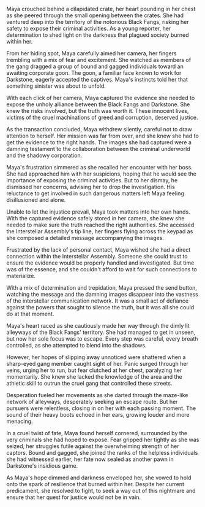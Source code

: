Maya crouched behind a dilapidated crate, her heart pounding in her chest as she peered through the small opening between the crates. She had ventured deep into the territory of the notorious Black Fangs, risking her safety to expose their criminal activities. As a young reporter, her determination to shed light on the darkness that plagued society burned within her.

From her hiding spot, Maya carefully aimed her camera, her fingers trembling with a mix of fear and excitement. She watched as members of the gang dragged a group of bound and gagged individuals toward an awaiting corporate goon. The goon, a familiar face known to work for Darkstone, eagerly accepted the captives. Maya's instincts told her that something sinister was about to unfold.

With each click of her camera, Maya captured the evidence she needed to expose the unholy alliance between the Black Fangs and Darkstone. She knew the risks involved, but the truth was worth it. These innocent lives, victims of the cruel machinations of greed and corruption, deserved justice.

As the transaction concluded, Maya withdrew silently, careful not to draw attention to herself. Her mission was far from over, and she knew she had to get the evidence to the right hands. The images she had captured were a damning testament to the collaboration between the criminal underworld and the shadowy corporation.

Maya's frustration simmered as she recalled her encounter with her boss. She had approached him with her suspicions, hoping that he would see the importance of exposing the criminal activities. But to her dismay, he dismissed her concerns, advising her to drop the investigation. His reluctance to get involved in such dangerous matters left Maya feeling disillusioned and alone.

Unable to let the injustice prevail, Maya took matters into her own hands. With the captured evidence safely stored in her camera, she knew she needed to make sure the truth reached the right authorities. She accessed the Interstellar Assembly's tip line, her fingers flying across the keypad as she composed a detailed message accompanying the images.

Frustrated by the lack of personal contact, Maya wished she had a direct connection within the Interstellar Assembly. Someone she could trust to ensure the evidence would be properly handled and investigated. But time was of the essence, and she couldn't afford to wait for such connections to materialize.

With a mix of determination and trepidation, Maya pressed the send button, watching the message and the damning images disappear into the vastness of the interstellar communication network. It was a small act of defiance against the powers that sought to silence the truth, but it was all she could do at that moment.

Maya's heart raced as she cautiously made her way through the dimly lit alleyways of the Black Fangs' territory. She had managed to get in unseen, but now her sole focus was to escape. Every step was careful, every breath controlled, as she attempted to blend into the shadows.

However, her hopes of slipping away unnoticed were shattered when a sharp-eyed gang member caught sight of her. Panic surged through her veins, urging her to run, but fear clutched at her chest, paralyzing her momentarily. She knew she lacked the knowledge of the area and the athletic skill to outrun the cruel gang that controlled these streets.

Desperation fueled her movements as she darted through the maze-like network of alleyways, desperately seeking an escape route. But her pursuers were relentless, closing in on her with each passing moment. The sound of their heavy boots echoed in her ears, growing louder and more menacing.

In a cruel twist of fate, Maya found herself cornered, surrounded by the very criminals she had hoped to expose. Fear gripped her tightly as she was seized, her struggles futile against the overwhelming strength of her captors. Bound and gagged, she joined the ranks of the helpless individuals she had witnessed earlier, her fate now sealed as another pawn in Darkstone's insidious game.

As Maya's hope dimmed and darkness enveloped her, she vowed to hold onto the spark of resilience that burned within her. Despite her current predicament, she resolved to fight, to seek a way out of this nightmare and ensure that her quest for justice would not be in vain. 